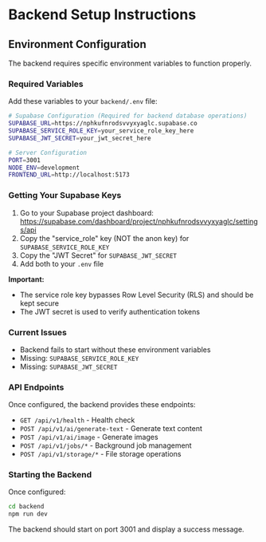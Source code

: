 # Backend Setup Instructions

## Environment Configuration

The backend requires specific environment variables to function properly. 

### Required Variables

Add these variables to your `backend/.env` file:

```bash
# Supabase Configuration (Required for backend database operations)
SUPABASE_URL=https://nphkufnrodsvvyxyaglc.supabase.co
SUPABASE_SERVICE_ROLE_KEY=your_service_role_key_here
SUPABASE_JWT_SECRET=your_jwt_secret_here

# Server Configuration
PORT=3001
NODE_ENV=development
FRONTEND_URL=http://localhost:5173
```

### Getting Your Supabase Keys

1. Go to your Supabase project dashboard: https://supabase.com/dashboard/project/nphkufnrodsvvyxyaglc/settings/api
2. Copy the "service_role" key (NOT the anon key) for `SUPABASE_SERVICE_ROLE_KEY`
3. Copy the "JWT Secret" for `SUPABASE_JWT_SECRET`
4. Add both to your `.env` file

**Important:** 
- The service role key bypasses Row Level Security (RLS) and should be kept secure
- The JWT secret is used to verify authentication tokens

### Current Issues

- Backend fails to start without these environment variables
- Missing: `SUPABASE_SERVICE_ROLE_KEY`
- Missing: `SUPABASE_JWT_SECRET`

### API Endpoints

Once configured, the backend provides these endpoints:

- `GET /api/v1/health` - Health check
- `POST /api/v1/ai/generate-text` - Generate text content
- `POST /api/v1/ai/image` - Generate images
- `POST /api/v1/jobs/*` - Background job management
- `POST /api/v1/storage/*` - File storage operations

### Starting the Backend

Once configured:
```bash
cd backend
npm run dev
```

The backend should start on port 3001 and display a success message. 